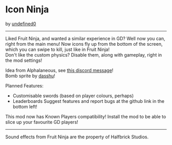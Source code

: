 # Icon Ninja
by [undefined0](user:13351341)

---

Liked Fruit Ninja, and wanted a similar experience in GD? Well now you can, right from the main menu! Now icons fly up from the bottom of the screen, which you can swipe to kill, just like in Fruit Ninja! \
Don't like the custom physics? Disable them, along with gameplay, right in the mod settings!

Idea from Alphalaneous, see [this discord message](https://discord.com/channels/911701438269386882/911702535373475870/1303111747539963905)! \
Bomb sprite by [dasshu](https://bsky.app/profile/dasshu.dev)!

Planned Features:
- Customisable swords (based on player colours, perhaps)
- Leaderboards
Suggest features and report bugs at the github link in the bottom left!

This mod now has Known Players compatibility! Install the mod to be able to slice up your favourite GD players!

---

Sound effects from Fruit Ninja are the property of Halfbrick Studios.